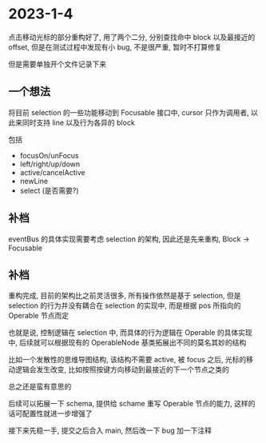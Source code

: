 # 2023-1-4

点击移动光标的部分重构好了, 用了两个二分, 分别查找命中 block 以及最接近的 offset, 但是在测试过程中发现有小 bug, 不是很严重, 暂时不打算修复

但是需要单独开个文件记录下来

## 一个想法

将目前 selection 的一些功能移动到 Focusable 接口中, cursor 只作为调用者, 以此来同时支持 line 以及行为各异的 block

包括

- focusOn/unFocus
- left/right/up/down
- active/cancelActive
- newLine
- select (是否需要?)

## 补档

eventBus 的具体实现需要考虑 selection 的架构, 因此还是先来重构, Block -> Focusable

## 补档

重构完成, 目前的架构比之前灵活很多, 所有操作依然是基于 selection, 但是 selection 的行为并没有耦合在 selection 的实现中, 而是根据 pos 所指向的 Operable 节点而定

也就是说, 控制逻辑在 selection 中, 而具体的行为逻辑在 Operable 的具体实现中, 后续就可以根据现有的 OperableNode 基类拓展出不同的莫名其妙的结构

比如一个发散性的思维导图结构, 该结构不需要 active, 被 focus 之后, 光标的移动逻辑会发生改变, 比如按照按键方向移动到最接近的下一个节点之类的

总之还是蛮有意思的

后续可以拓展一下 schema, 提供给 schame 重写 Operable 节点的能力, 这样的话可配置性就进一步增强了

接下来先稳一手, 提交之后合入 main, 然后改一下 bug 加一下注释
